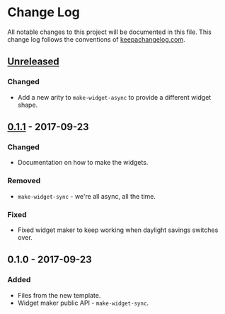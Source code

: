 # Change Log
All notable changes to this project will be documented in this file. This change log follows the conventions of [keepachangelog.com](http://keepachangelog.com/).

## [Unreleased]
### Changed
- Add a new arity to `make-widget-async` to provide a different widget shape.

## [0.1.1] - 2017-09-23
### Changed
- Documentation on how to make the widgets.

### Removed
- `make-widget-sync` - we're all async, all the time.

### Fixed
- Fixed widget maker to keep working when daylight savings switches over.

## 0.1.0 - 2017-09-23
### Added
- Files from the new template.
- Widget maker public API - `make-widget-sync`.

[Unreleased]: https://github.com/your-name/naive/compare/0.1.1...HEAD
[0.1.1]: https://github.com/your-name/naive/compare/0.1.0...0.1.1
